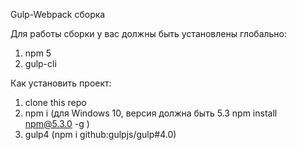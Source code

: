 Gulp-Webpack сборка

Для работы сборки у вас должны быть установлены глобально:

1) npm 5
2) gulp-cli

Как установить проект:

1) clone this repo
2) npm i (для Windows 10, версия должна быть 5.3  npm install npm@5.3.0 -g )
3) gulp4 (npm i github:gulpjs/gulp#4.0)
